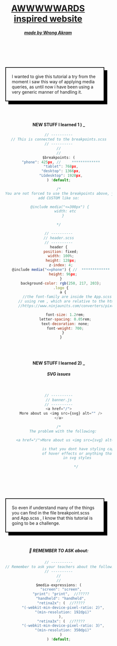 <div style="margin: 0 auto; width:70%; text-align:center;">

<h1 style="width:80%; text-decoration:underline; text-align:center;">AWWWWWARDS inspired website</h1>
<h5 style="width:80%; text-decoration:underline; text-align:center;">made by Wrong Akram</h5>

<br>
<br>
<br>
<br>

<p style="width:80%; border:#000 solid 2px; box-shadow:10px 10px 0 0 #000; padding:20px; text-align:left;">I wanted to give this tutorial a try from the moment i saw this way
of applying media queries, as until now i have been using a very generic manner
of handling it.</p>

<br>
<br>

#### NEW STUFF I learned 1 ) \_

```javascript
// ----------
// This is connected to the breakpoints.scss
// ----------
//
//
$breakpoints: (
  "phone": 425px, //     *************
  "tablet": 768px,
  "desktop": 1366px,
  "LGdesktop": 1920px,
) !default;

/*
You are not forced to use the breakpoints above, you can also
add CUSTOM like so:

 @include media("<=300px") {
      width: etc
    }

*/

// ----------
// header.scss
// ----------
header {
  position: fixed;
  width: 100%;
  height: 128px;
  z-index: 4;
  @include media("<=phone") { //  *************
    height: 96px;
  }
  background-color: rgb(250, 217, 203);
  .logo {
    a {
        //the font-family are inside the App.scss body: html {
      // using rem , which are relative to the html font-sizes which is equivalent to 16px
      //https://www.ninjaunits.com/converters/pixels/rem-pixels/

      font-size: 1.2rem;
      letter-spacing: 0.05rem;
      text-decoration: none;
      font-weight: 700;
    }
  }
```

<br>
<br>

#### NEW STUFF I learned 2) \_

##### SVG issues

<br>

```javascript
// ----------
// banner.js
// ----------
<a href="/">
  More about us <img src={svg} alt="" />
</a>

/*
    The problem with the following:

     <a href="/">More about us <img src={svg} alt=""/>

                 is that you dont have styling capabilities in terms
                 of hover effects or anything that you want to change
                 in svg styles

                */
```

<br>
<br>
<br>
<br>

<p style="width:80%; border:#000 solid 2px; box-shadow:10px 10px 0 0 #000; padding:20px; text-align:left;">So even if understand many of the things you can find in the file breakpoint.scss and App.scss
, I know that this tutorial is going to be a challenge.</p>

<br>

##### :baby: REMEMBER TO ASK about:

```javascript
// ----------
// Remember to ask your teachers about the following (note for myself)
// ----------
//
//
$media-expressions: (
  "screen": "screen",
  "print": "print",  //?????
  "handheld": "handheld",
  "retina2x": (  //?????
    "(-webkit-min-device-pixel-ratio: 2)",
    "(min-resolution: 192dpi)"
  ),
  "retina3x": (  //?????
    "(-webkit-min-device-pixel-ratio: 3)",
    "(min-resolution: 350dpi)"
  )
) !default;
```

 </div>
